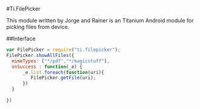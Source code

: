#Ti.FilePicker

This module written by Jorge and Rainer is an Titanium Android module for picking files from device.


##Interface


```javascript
var FilePicker = require("ti.filepicker");
FilePicker.showAllFiles({
  mimeTypes: ["*/pdf","*/magicstuff"],
  onSuccess : function(_e) {
      _e.list.foreach(function(uri){
         FilePicker.getFile(uri);
      })
  }
  
})

```

